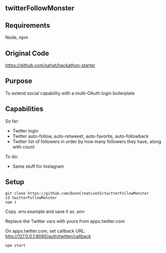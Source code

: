 ## twitterFollowMonster

## Requirements

Node, npm

## Original Code

https://github.com/sahat/hackathon-starter

## Purpose

To extend social capability with a multi-OAuth login boilerplate

## Capabilities

So far:

* Twitter login
* Twitter auto-follow, auto-retweeet, auto-favorite, auto-followback
* Twitter list of followers in order by how many followers they have, along with count

To do:

* Same stuff for Instagram

## Setup

```
git clone https://github.com/DunnCreativeSS/twitterFollowMonster
cd twitterFollowMonster
npm i
```

Copy .env.example and save it as .env

Replace the Twitter vars with yours from apps.twitter.com

On apps.twitter.com, set callback URL: http://127.0.0.1:8080/auth/twitter/callback

```
npm start
```
